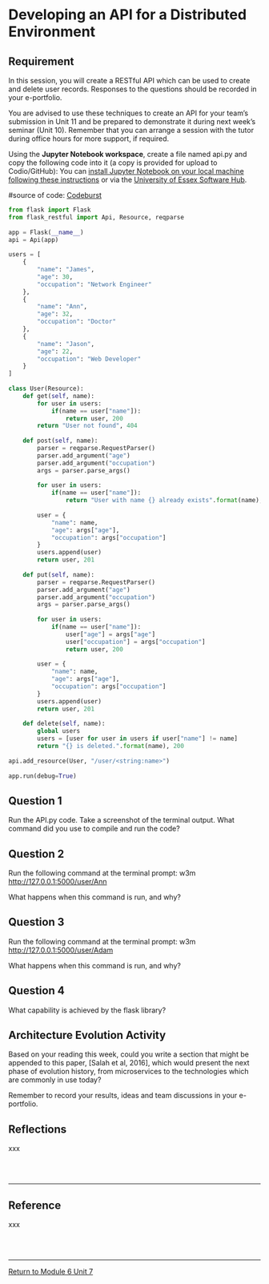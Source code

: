 # Developing an API for a Distributed Environment

## Requirement
In this session, you will create a RESTful API which can be used to create and delete user records. 
Responses to the questions should be recorded in your e-portfolio.

You are advised to use these techniques to create an API for your team’s submission in Unit 11 and be prepared to demonstrate it during next week’s seminar (Unit 10). 
Remember that you can arrange a session with the tutor during office hours for more support, if required.

Using the **Jupyter Notebook workspace**, create a file named api.py and copy the following code into it (a copy is provided for upload to Codio/GitHub): 
You can [install Jupyter Notebook on your local machine following these instructions](https://realpython.com/jupyter-notebook-introduction/) or via the [University of Essex Software Hub](https://software.essex.ac.uk/login).

#source of code: [Codeburst](https://codeburst.io/this-is-how-easy-it-is-to-create-a-rest-api-8a25122ab1f3)

```python
from flask import Flask
from flask_restful import Api, Resource, reqparse
 
app = Flask(__name__)
api = Api(app)
 
users = [
    {
        "name": "James",
        "age": 30,
        "occupation": "Network Engineer"
    },
    {
        "name": "Ann",
        "age": 32,
        "occupation": "Doctor"
    },
    {
        "name": "Jason",
        "age": 22,
        "occupation": "Web Developer"
    }
]
 
class User(Resource):
    def get(self, name):
        for user in users:
            if(name == user["name"]):
                return user, 200
        return "User not found", 404
 
    def post(self, name):
        parser = reqparse.RequestParser()
        parser.add_argument("age")
        parser.add_argument("occupation")
        args = parser.parse_args()
 
        for user in users:
            if(name == user["name"]):
                return "User with name {} already exists".format(name), 400
 
        user = {
            "name": name,
            "age": args["age"],
            "occupation": args["occupation"]
        }
        users.append(user)
        return user, 201
 
    def put(self, name):
        parser = reqparse.RequestParser()
        parser.add_argument("age")
        parser.add_argument("occupation")
        args = parser.parse_args()
 
        for user in users:
            if(name == user["name"]):
                user["age"] = args["age"]
                user["occupation"] = args["occupation"]
                return user, 200
        
        user = {
            "name": name,
            "age": args["age"],
            "occupation": args["occupation"]
        }
        users.append(user)
        return user, 201
 
    def delete(self, name):
        global users
        users = [user for user in users if user["name"] != name]
        return "{} is deleted.".format(name), 200
      
api.add_resource(User, "/user/<string:name>")
 
app.run(debug=True)
```

## Question 1
Run the API.py code. Take a screenshot of the terminal output. What command did you use to compile and run the code?

## Question 2
Run the following command at the terminal prompt: w3m http://127.0.0.1:5000/user/Ann

What happens when this command is run, and why?

## Question 3
Run the following command at the terminal prompt: w3m http://127.0.0.1:5000/user/Adam

What happens when this command is run, and why?

## Question 4
What capability is achieved by the flask library?

## Architecture Evolution Activity
Based on your reading this week, could you write a section that might be appended to this paper, [Salah et al, 2016], which would present the next phase of evolution history, from microservices to the technologies which are commonly in use today?

Remember to record your results, ideas and team discussions in your e-portfolio.

## Reflections
xxx

<br><br>

---

## Reference
xxx

<br><br>

---

[Return to Module 6 Unit 7](SSD_Unit07.md)
